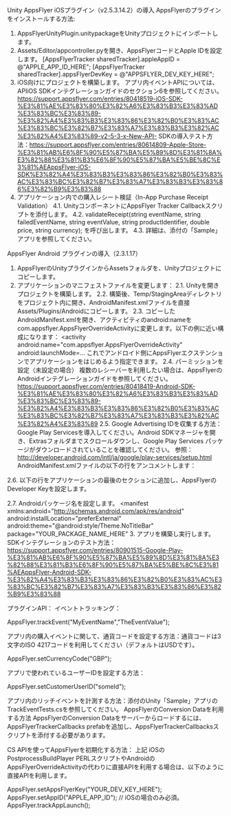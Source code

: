 
Unity
AppsFlyer iOSプラグイン（v2.5.3.14.2）の導入
AppsFlyerのプラグインをインストールする方法:
1. AppsFlyerUnityPlugin.unitypackageをUnityプロジェクトにインポートします。
2. Assets/Editor/appcontroller.pyを開き、AppsFlyerコードとApple IDを設定します。
[AppsFlyerTracker sharedTracker].appleAppID = @"APPLE_APP_ID_HERE"; [AppsFlyerTracker sharedTracker].appsFlyerDevKey = @"APPSFLYER_DEV_KEY_HERE";
3. iOS向けにプロジェクトを構築します。
アプリ内イベントAPIについては、APIiOS SDKインテグレーションガイドのセクション6を参照してください。
https://support.appsflyer.com/entries/80418519-iOS-SDK-%E3%81%AE%E3%83%80%E3%82%A6%E3%83%B3%E3%83%AD%E3%83%BC%E3%83%89-%E3%82%A4%E3%83%B3%E3%83%86%E3%82%B0%E3%83%AC%E3%83%BC%E3%82%B7%E3%83%A7%E3%83%B3%E3%82%AC%E3%82%A4%E3%83%89-v2-5-3-x-New-API-
SDKの導入テスト方法：https://support.appsflyer.com/entries/80614809-Apple-Store-%E3%81%AB%E6%8F%90%E5%87%BA%E5%89%8D%E3%81%8A%E3%82%88%E3%81%B3%E6%8F%90%E5%87%BA%E5%BE%8C%E3%81%AEAppsFlyer-iOS-SDK%E3%82%A4%E3%83%B3%E3%83%86%E3%82%B0%E3%83%AC%E3%83%BC%E3%82%B7%E3%83%A7%E3%83%B3%E3%83%86%E3%82%B9%E3%83%88
4. アプリケーション内での購入レシート検証（In-App Purchase Receipt Validation）
4.1. UnityコンポーネントにAppsFlyer Tracker Callbackスクリプトを添付します。
4.2. validateReceipt(string eventName, string failedEventName, string eventValue, string productIdentifier, double price, string currency); を呼び出します。
4.3. 詳細は、添付の「Sample」アプリを参照してください。


AppsFlyer Android プラグインの導入（2.3.1.17）
1. AppsFlyerのUnityプラグインからAssetsフォルダを、Unityプロジェクトにコピーします。
2. アプリケーションのマニフェストファイルを変更します：
2.1. Unityを開きプロジェクトを構築します。
2.2. 構築後、Temp/StagingAreaディレクトリをプロジェクト内に開き、AndroidManifest.xmlファイルを直接Assets/Plugins/Androidにコピーします。
2.3. コピーしたAndroidManifest.xmlを開き、アクティビティのandroid:nameをcom.appsflyer.AppsFlyerOverrideActivityに変更します。以下の例に近い構成になります：
<activity android:name="com.appsflyer.AppsFlyerOverrideActivity" android:launchMode=...
これでアンドロイド側にAppsFlyerエクステンションでアプリケーションをはじめるよう指定できます。
2.4. パーミッションを設定（未設定の場合）
複数のレシーバーを利用したい場合は、AppsFlyerのAndroidインテグレーションガイドを参照してください。
https://support.appsflyer.com/entries/80418419-Android-SDK-%E3%81%AE%E3%83%80%E3%82%A6%E3%83%B3%E3%83%AD%E3%83%BC%E3%83%89-%E3%82%A4%E3%83%B3%E3%83%86%E3%82%B0%E3%83%AC%E3%83%BC%E3%82%B7%E3%83%A7%E3%83%B3%E3%82%AC%E3%82%A4%E3%83%89
2.5. Google Advertising IDを収集する方法：Google Play Servicesを導入してください。Android SDKマネージャを開き、Extrasフォルダまでスクロールダウンし、Google Play Services パッケージがダウンロードされていることを確認してください。
参照：http://developer.android.com/intl/ja/google/play-services/setup.html
AndroidManifest.xmlファイルの以下の行をアンコメントします：
<meta-data android:name="com.google.android.gms.version"
           android:value="@integer/google_play_services_version" />

2.6. 以下の行をアプリケーションの最後のセクションに追加し、AppsFlyerのDeveloper Keyを設定します。
<meta-data android:name="AppsFlyerDevKey" android:value="YOUR_DEV_KEY_HERE"/>

2.7. Androidパッケージ名を設定します。
<manifest xmlns:android="http://schemas.android.com/apk/res/android" android:installLocation="preferExternal" android:theme="@android:style/Theme.NoTitleBar" package="YOUR_PACKAGE_NAME_HERE"
3. アプリを構築し実行します。
SDKインテグレーションのテスト方法：
https://support.appsflyer.com/entries/80901515-Google-Play-%E3%81%AB%E6%8F%90%E5%87%BA%E5%89%8D%E3%81%8A%E3%82%88%E3%81%B3%E6%8F%90%E5%87%BA%E5%BE%8C%E3%81%AEAppsFlyer-Android-SDK-%E3%82%A4%E3%83%B3%E3%83%86%E3%82%B0%E3%83%AC%E3%83%BC%E3%82%B7%E3%83%A7%E3%83%B3%E3%83%86%E3%82%B9%E3%83%88

プラグインAPI：
イベントトラッキング：

AppsFlyer.trackEvent("MyEventName","TheEventValue");

アプリ内の購入イベントに関して、通貨コードを設定する方法：通貨コードは3文字のISO 4217コードを利用してください（デフォルトはUSDです）。

AppsFlyer.setCurrencyCode("GBP");

アプリで使われているユーザーIDを設定する方法：

AppsFlyer.setCustomerUserID("someId");


アプリ内のリッチイベントを計測する方法：添付のUnity「Sample」アプリのTrackEventTests.csを参照してください。
AppsFlyerのConversion Dataを利用する方法
AppsFlyerのConversion Dataをサーバーからロードするには、AppsFlyerTrackerCallbacks prefabを追加し、AppsFlyerTrackerCallbacksスクリプトを添付する必要があります。

CS APIを使ってAppsFlyerを初期化する方法：
上記 iOSのPostprocessBuildPlayer PERLスクリプトやAndroidのAppsFlyerOverrideActivityの代わりに直接APIを利用する場合は、以下のように直接APIを利用します。

AppsFlyer.setAppsFlyerKey("YOUR_DEV_KEY_HERE");
AppsFlyer.setAppID("APPLE_APP_ID"); // iOSの場合のみ必須。
AppsFlyer.trackAppLaunch();


